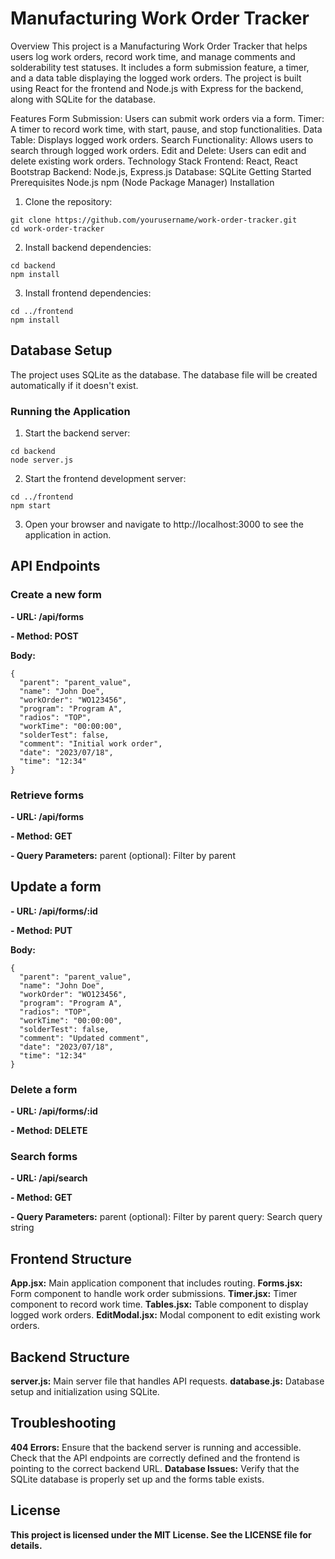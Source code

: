 # Manufacturing Work Order Tracker
Overview
This project is a Manufacturing Work Order Tracker that helps users log work orders, record work time, and manage comments and solderability test statuses. It includes a form submission feature, a timer, and a data table displaying the logged work orders. The project is built using React for the frontend and Node.js with Express for the backend, along with SQLite for the database.

Features
Form Submission: Users can submit work orders via a form.
Timer: A timer to record work time, with start, pause, and stop functionalities.
Data Table: Displays logged work orders.
Search Functionality: Allows users to search through logged work orders.
Edit and Delete: Users can edit and delete existing work orders.
Technology Stack
Frontend: React, React Bootstrap
Backend: Node.js, Express.js
Database: SQLite
Getting Started
Prerequisites
Node.js
npm (Node Package Manager)
Installation
1. Clone the repository:

```
git clone https://github.com/yourusername/work-order-tracker.git
cd work-order-tracker
```
2. Install backend dependencies:

```
cd backend
npm install
```
3. Install frontend dependencies:
```
cd ../frontend
npm install
```

## Database Setup
The project uses SQLite as the database. The database file will be created automatically if it doesn't exist.

### Running the Application
1. Start the backend server:

```
cd backend
node server.js
```
2. Start the frontend development server:

```
cd ../frontend
npm start
```
3. Open your browser and navigate to http://localhost:3000 to see the application in action.

## API Endpoints
### Create a new form
**- URL: /api/forms**

**- Method: POST**

**Body:**
```
{
  "parent": "parent_value",
  "name": "John Doe",
  "workOrder": "WO123456",
  "program": "Program A",
  "radios": "TOP",
  "workTime": "00:00:00",
  "solderTest": false,
  "comment": "Initial work order",
  "date": "2023/07/18",
  "time": "12:34"
}
```
### Retrieve forms
**- URL: /api/forms**

**- Method: GET**

**- Query Parameters:**
parent (optional): Filter by parent

## Update a form
**- URL: /api/forms/:id**

**- Method: PUT**

**Body:**
```
{
  "parent": "parent_value",
  "name": "John Doe",
  "workOrder": "WO123456",
  "program": "Program A",
  "radios": "TOP",
  "workTime": "00:00:00",
  "solderTest": false,
  "comment": "Updated comment",
  "date": "2023/07/18",
  "time": "12:34"
}
```
### Delete a form
**- URL: /api/forms/:id**

**- Method: DELETE**

### Search forms
**- URL: /api/search**

**- Method: GET**

**- Query Parameters:**
      parent (optional): Filter by parent
      query: Search query string

## Frontend Structure
**App.jsx:** Main application component that includes routing.
**Forms.jsx:** Form component to handle work order submissions.
**Timer.jsx:** Timer component to record work time.
**Tables.jsx:** Table component to display logged work orders.
**EditModal.jsx:** Modal component to edit existing work orders.

## Backend Structure
**server.js:** Main server file that handles API requests.
**database.js:** Database setup and initialization using SQLite.

## Troubleshooting
**404 Errors:** Ensure that the backend server is running and accessible. Check that the API endpoints are correctly defined and the frontend is pointing to the correct backend URL.
**Database Issues:** Verify that the SQLite database is properly set up and the forms table exists.


## License
**This project is licensed under the MIT License. See the LICENSE file for details.**
